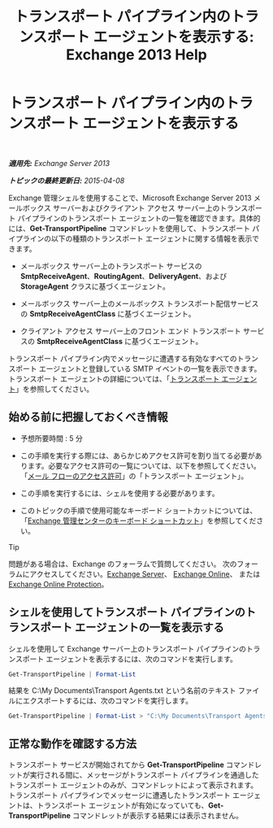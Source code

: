 ﻿---
title: 'トランスポート パイプライン内のトランスポート エージェントを表示する: Exchange 2013 Help'
TOCTitle: トランスポート パイプライン内のトランスポート エージェントを表示する
ms:assetid: bd715d8e-7b21-48de-8f68-d425d8506e4c
ms:mtpsurl: https://technet.microsoft.com/ja-jp/library/Bb124395(v=EXCHG.150)
ms:contentKeyID: 51407568
ms.date: 04/24/2018
mtps_version: v=EXCHG.150
ms.translationtype: HT
---

# トランスポート パイプライン内のトランスポート エージェントを表示する

 

_**適用先:** Exchange Server 2013_

_**トピックの最終更新日:** 2015-04-08_

Exchange 管理シェルを使用することで、Microsoft Exchange Server 2013 メールボックス サーバーおよびクライアント アクセス サーバー上のトランスポート パイプラインのトランスポート エージェントの一覧を確認できます。具体的には、**Get-TransportPipeline** コマンドレットを使用して、トランスポート パイプラインの以下の種類のトランスポート エージェントに関する情報を表示できます。

  - メールボックス サーバー上のトランスポート サービスの **SmtpReceiveAgent**、**RoutingAgent**、**DeliveryAgent**、および **StorageAgent** クラスに基づくエージェント。

  - メールボックス サーバー上のメールボックス トランスポート配信サービスの **SmtpReceiveAgentClass** に基づくエージェント。

  - クライアント アクセス サーバー上のフロント エンド トランスポート サービスの **SmtpReceiveAgentClass** に基づくエージェント。

トランスポート パイプライン内でメッセージに遭遇する有効なすべてのトランスポート エージェントと登録している SMTP イベントの一覧を表示できます。トランスポート エージェントの詳細については、「[トランスポート エージェント](transport-agents-exchange-2013-help.md)」を参照してください。

## 始める前に把握しておくべき情報

  - 予想所要時間 : 5 分

  - この手順を実行する際には、あらかじめアクセス許可を割り当てる必要があります。必要なアクセス許可の一覧については、以下を参照してください。「[メール フローのアクセス許可](mail-flow-permissions-exchange-2013-help.md)」の「トランスポート エージェント」。

  - この手順を実行するには、シェルを使用する必要があります。

  - このトピックの手順で使用可能なキーボード ショートカットについては、「[Exchange 管理センターのキーボード ショートカット](keyboard-shortcuts-in-the-exchange-admin-center-exchange-online-protection-help.md)」を参照してください。


> [!TIP]
> 問題がある場合は、Exchange のフォーラムで質問してください。 次のフォーラムにアクセスしてください。<A href="https://go.microsoft.com/fwlink/p/?linkid=60612">Exchange Server</A>、 <A href="https://go.microsoft.com/fwlink/p/?linkid=267542">Exchange Online</A>、 または <A href="https://go.microsoft.com/fwlink/p/?linkid=285351">Exchange Online Protection</A>。



## シェルを使用してトランスポート パイプラインのトランスポート エージェントの一覧を表示する

シェルを使用して Exchange サーバー上のトランスポート パイプラインのトランスポート エージェントを表示するには、次のコマンドを実行します。

```powershell
Get-TransportPipeline | Format-List
```

結果を C:\\My Documents\\Transport Agents.txt という名前のテキスト ファイルにエクスポートするには、次のコマンドを実行します。

```powershell
Get-TransportPipeline | Format-List > "C:\My Documents\Transport Agents.txt"
```

## 正常な動作を確認する方法

トランスポート サービスが開始されてから **Get-TransportPipeline** コマンドレットが実行される間に、メッセージがトランスポート パイプラインを通過したトランスポート エージェントのみが、コマンドレットによって表示されます。トランスポート パイプラインでメッセージに遭遇したトランスポート エージェントは、トランスポート エージェントが有効になっていても、**Get-TransportPipeline** コマンドレットが表示する結果には表示されません。

